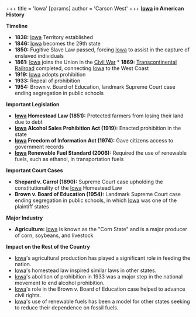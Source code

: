 +++
 title = 'Iowa'
[params]
	author = 'Carson West'
+++
**[Iowa](./../iowa/) in American History**

**Timeline**

* **1838:** [Iowa](./../iowa/) Territory established
* **1846:** [Iowa](./../iowa/) becomes the 29th state
* **1850:** Fugitive Slave Law passed, forcing [Iowa](./../iowa/) to assist in the capture of enslaved individuals
* **1861:** [Iowa](./../iowa/) joins the Union in the [Civil War](./../civil-war/) * **1869:** [Transcontinental Railroad](./../transcontinental-railroad/) completed, connecting [Iowa](./../iowa/) to the West Coast
* **1919:** [Iowa](./../iowa/) adopts prohibition
* **1933:** Repeal of prohibition
* **1954:** Brown v. Board of Education, landmark Supreme Court case ending segregation in public schools

**Important Legislation**

* **[Iowa](./../iowa/) Homestead Law (1851):** Protected farmers from losing their land due to debt
* **[Iowa](./../iowa/) Alcohol Sales Prohibition Act (1919):** Enacted prohibition in the state
* **[Iowa](./../iowa/) Freedom of Information Act (1974):** Gave citizens access to government records
* **[Iowa](./../iowa/) Renewable Fuel Standard (2006):** Required the use of renewable fuels, such as ethanol, in transportation fuels

**Important Court Cases**

* **Shepard v. Carrol (1890):** Supreme Court case upholding the constitutionality of the [Iowa](./../iowa/) Homestead Law
* **Brown v. Board of Education (1954):** Landmark Supreme Court case ending segregation in public schools, in which [Iowa](./../iowa/) was one of the plaintiff states

**Major Industry**

* **Agriculture:** [Iowa](./../iowa/) is known as the "Corn State" and is a major producer of corn, soybeans, and livestock

**Impact on the Rest of the Country**

* [Iowa](./../iowa/)'s agricultural production has played a significant role in feeding the nation.
* [Iowa](./../iowa/)'s homestead law inspired similar laws in other states.
* [Iowa](./../iowa/)'s abolition of prohibition in 1933 was a major step in the national movement to end alcohol prohibition.
* [Iowa](./../iowa/)'s role in the Brown v. Board of Education case helped to advance civil rights.
* [Iowa](./../iowa/)'s use of renewable fuels has been a model for other states seeking to reduce their dependence on fossil fuels.